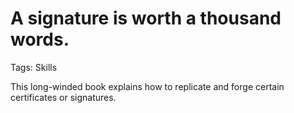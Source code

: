 # A signature is worth a thousand words.

Tags: Skills

This long-winded book explains how to replicate and forge certain certificates or signatures.